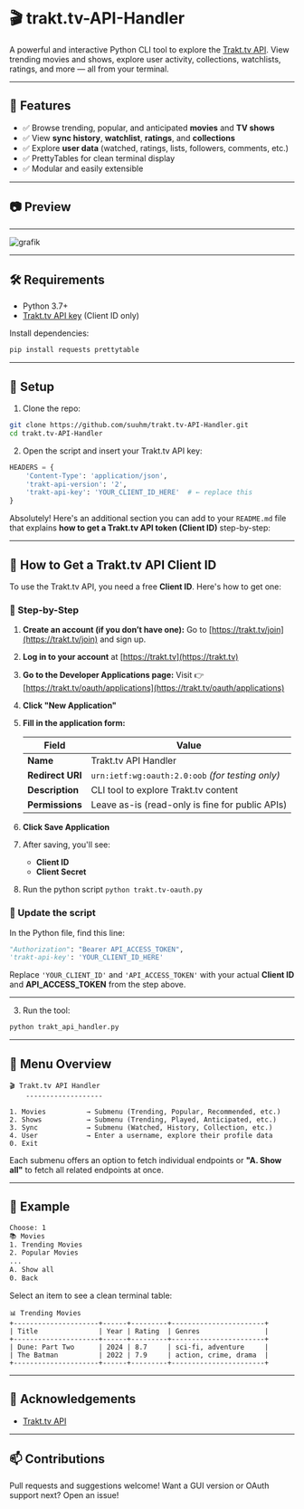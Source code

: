 # 🎬 trakt.tv-API-Handler

A powerful and interactive Python CLI tool to explore the [Trakt.tv API](https://trakt.docs.apiary.io/). View trending movies and shows, explore user activity, collections, watchlists, ratings, and more — all from your terminal.

---

## 🚀 Features

- ✅ Browse trending, popular, and anticipated **movies** and **TV shows**
- ✅ View **sync history**, **watchlist**, **ratings**, and **collections**
- ✅ Explore **user data** (watched, ratings, lists, followers, comments, etc.)
- ✅ PrettyTables for clean terminal display
- ✅ Modular and easily extensible

---

## 📷 Preview

---

![grafik](https://github.com/user-attachments/assets/f8f42ac6-3e4c-4947-8a89-d86391762b3f)

---

## 🛠️ Requirements

- Python 3.7+
- [Trakt.tv API key](https://trakt.tv/oauth/applications) (Client ID only)

Install dependencies:
```bash
pip install requests prettytable
````

---

## 🔧 Setup

1. Clone the repo:

```bash
git clone https://github.com/suuhm/trakt.tv-API-Handler.git
cd trakt.tv-API-Handler
```

2. Open the script and insert your Trakt.tv API key:

```python
HEADERS = {
    'Content-Type': 'application/json',
    'trakt-api-version': '2',
    'trakt-api-key': 'YOUR_CLIENT_ID_HERE'  # ← replace this
}
```

Absolutely! Here's an additional section you can add to your `README.md` file that explains **how to get a Trakt.tv API token (Client ID)** step-by-step:

---

## 🔑 How to Get a Trakt.tv API Client ID

To use the Trakt.tv API, you need a free **Client ID**. Here's how to get one:

### 🧭 Step-by-Step

1. **Create an account (if you don’t have one):**
   Go to [https://trakt.tv/join](https://trakt.tv/join) and sign up.

2. **Log in to your account** at [https://trakt.tv](https://trakt.tv)

3. **Go to the Developer Applications page:**
   Visit 👉 [https://trakt.tv/oauth/applications](https://trakt.tv/oauth/applications)

4. **Click "New Application"**

5. **Fill in the application form:**

   | Field            | Value                                            |
   | ---------------- | ------------------------------------------------ |
   | **Name**         | Trakt.tv API Handler                             |
   | **Redirect URI** | `urn:ietf:wg:oauth:2.0:oob` *(for testing only)* |
   | **Description**  | CLI tool to explore Trakt.tv content             |
   | **Permissions**  | Leave as-is (read-only is fine for public APIs)  |

6. **Click Save Application**

7. After saving, you'll see:

   * **Client ID**
   * **Client Secret**
  
8. Run the python script `python trakt.tv-oauth.py`


### 📝 Update the script

In the Python file, find this line:

```python
"Authorization": "Bearer API_ACCESS_TOKEN",
'trakt-api-key': 'YOUR_CLIENT_ID_HERE'
```

Replace `'YOUR_CLIENT_ID'` and `'API_ACCESS_TOKEN'` with your actual **Client ID** and **API_ACCESS_TOKEN** from the step above.

---

3. Run the tool:

```bash
python trakt_api_handler.py
```

---

## 🧩 Menu Overview

```
🎬 Trakt.tv API Handler
    -------------------

1. Movies          → Submenu (Trending, Popular, Recommended, etc.)
2. Shows           → Submenu (Trending, Played, Anticipated, etc.)
3. Sync            → Submenu (Watched, History, Collection, etc.)
4. User            → Enter a username, explore their profile data
0. Exit
```

Each submenu offers an option to fetch individual endpoints or **"A. Show all"** to fetch all related endpoints at once.

---

## 🧪 Example

```bash
Choose: 1
📚 Movies
1. Trending Movies
2. Popular Movies
...
A. Show all
0. Back
```

Select an item to see a clean terminal table:

```
📊 Trending Movies
+---------------------+------+---------+-----------------------+
| Title               | Year | Rating  | Genres                |
+---------------------+------+---------+-----------------------+
| Dune: Part Two      | 2024 | 8.7     | sci-fi, adventure     |
| The Batman          | 2022 | 7.9     | action, crime, drama  |
+---------------------+------+---------+-----------------------+
```

---

## 🙌 Acknowledgements

* [Trakt.tv API](https://trakt.docs.apiary.io/)

---

## 📫 Contributions

Pull requests and suggestions welcome!
Want a GUI version or OAuth support next? Open an issue!
